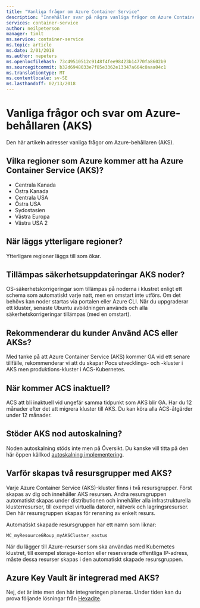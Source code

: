 ```yaml
---
title: "Vanliga frågor om Azure Container Service"
description: "Innehåller svar på några vanliga frågor om Azure Container Service."
services: container-service
author: neilpeterson
manager: timlt
ms.service: container-service
ms.topic: article
ms.date: 2/01/2018
ms.author: nepeters
ms.openlocfilehash: 73c49510512c9148f4fee98423b14770fa8602b9
ms.sourcegitcommit: b32d6948033e7f85e3362e13347a664c0aaa04c1
ms.translationtype: MT
ms.contentlocale: sv-SE
ms.lasthandoff: 02/13/2018
---
```

# <a name="frequently-asked-questions-about-azure-container-service-aks"></a>Vanliga frågor och svar om Azure-behållaren (AKS)

Den här artikeln adresser vanliga frågor om Azure-behållaren (AKS).

## <a name="which-azure-regions-will-have-azure-container-service-aks"></a>Vilka regioner som Azure kommer att ha Azure Container Service (AKS)? 

- Centrala Kanada 
- Östra Kanada 
- Centrala USA 
- Östra USA 
- Sydostasien 
- Västra Europa 
- Västra USA 2 

## <a name="when-will-additional-regions-be-added"></a>När läggs ytterligare regioner? 

Ytterligare regioner läggs till som ökar.

## <a name="are-security-updates-applied-to-aks-nodes"></a>Tillämpas säkerhetsuppdateringar AKS noder? 

OS-säkerhetskorrigeringar som tillämpas på noderna i klustret enligt ett schema som automatiskt varje natt, men en omstart inte utförs. Om det behövs kan noder startas via portalen eller Azure CLI. När du uppgraderar ett kluster, senaste Ubuntu avbildningen används och alla säkerhetskorrigeringar tillämpas (med en omstart).

## <a name="do-you-recommend-customers-use-acs-or-akss"></a>Rekommenderar du kunder Använd ACS eller AKSs? 

Med tanke på att Azure Container Service (AKS) kommer GA vid ett senare tillfälle, rekommenderar vi att du skapar Pocs utvecklings- och -kluster i AKS men produktions-kluster i ACS-Kubernetes.  

## <a name="when-will-acs-be-deprecated"></a>När kommer ACS inaktuell? 

ACS att bli inaktuell vid ungefär samma tidpunkt som AKS blir GA. Har du 12 månader efter det att migrera kluster till AKS. Du kan köra alla ACS-åtgärder under 12 månader.

## <a name="does-aks-support-node-autoscaling"></a>Stöder AKS nod autoskalning? 

Noden autoskalning stöds inte men på Översikt. Du kanske vill titta på den här öppen källkod [autoskalning implementering][auto-scaler].

## <a name="why-are-two-resource-groups-created-with-aks"></a>Varför skapas två resursgrupper med AKS? 

Varje Azure Container Service (AKS)-kluster finns i två resursgrupper. Först skapas av dig och innehåller AKS resursen. Andra resursgruppen automatiskt skapas under distributionen och innehåller alla infrastrukturella klusterresurser, till exempel virtuella datorer, nätverk och lagringsresurser. Den här resursgruppen skapas för rensning av enkelt resurs. 

Automatiskt skapade resursgruppen har ett namn som liknar:

```
MC_myResourceGRoup_myAKSCluster_eastus
```

När du lägger till Azure-resurser som ska användas med Kubernetes klustret, till exempel storage-konton eller reserverade offentliga IP-adress, måste dessa resurser skapas i den automatiskt skapade resursgruppen.   

## <a name="is-azure-key-vault-integrated-with-aks"></a>Azure Key Vault är integrerad med AKS? 

Nej, det är inte men den här integreringen planeras. Under tiden kan du prova följande lösningar från [Hexadite][hexadite]. 

<!-- LINKS - external -->
[auto-scaler]: https://github.com/kubernetes/autoscaler
[hexadite]: https://github.com/Hexadite/acs-keyvault-agent  